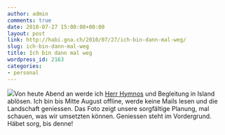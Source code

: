 ```yaml
---
author: admin
comments: true
date: 2010-07-27 15:00:08+00:00
layout: post
link: http://habi.gna.ch/2010/07/27/ich-bin-dann-mal-weg/
slug: ich-bin-dann-mal-weg
title: Ich bin dann mal weg
wordpress_id: 2163
categories:
- personal
---
```


[![](http://habi.gna.ch/wp-content/uploads/2010/07/iceland-300x213.jpg)](http://habi.gna.ch/wp-content/uploads/2010/07/iceland.jpg)Von heute Abend an werde ich [Herr Hymnos](http://hymnos.existenz.ch/2010/07/27/vulkanasche/) und Begleitung in Island ablösen. Ich bin bis Mitte August offline, werde keine Mails lesen und die Landschaft geniessen. Das Foto zeigt unsere sorgfältige Planung, mal schauen, was wir umsetzten können. Geniessen steht im Vordergrund.
Häbet sorg, bis denne!
